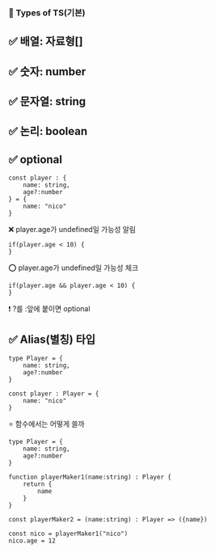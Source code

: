 ### 📌 Types of TS(기본)
## ✅ 배열: 자료형[]
## ✅ 숫자: number
## ✅ 문자열: string
## ✅ 논리: boolean
## ✅ optional
``````
const player : {
    name: string,
    age?:number
} = {
    name: "nico"
}
``````
❌ player.age가 undefined일 가능성 알림
``````
if(player.age < 10) {
}
``````
⭕ player.age가 undefined일 가능성 체크
``````
if(player.age && player.age < 10) {
}
``````
❗ ?를 :앞에 붙이면 optional

## ✅ Alias(별칭) 타입
``````
type Player = {
    name: string,
    age?:number
}

const player : Player = {
    name: "nico"
}
``````
⭐ 함수에서는 어떻게 쓸까
``````
type Player = {
    name: string,
    age?:number
}

function playerMaker1(name:string) : Player {
    return {
        name
    }
}

const playerMaker2 = (name:string) : Player => ({name})

const nico = playerMaker1("nico")
nico.age = 12
``````